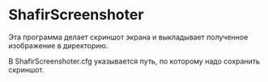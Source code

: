# ShafirScreenshoter  
  
Эта программа делает скриншот экрана и выкладывает полученное изображение в директорию.


В ShafirScreenshoter.cfg указывается путь, по которому надо сохранить скриншот.  
